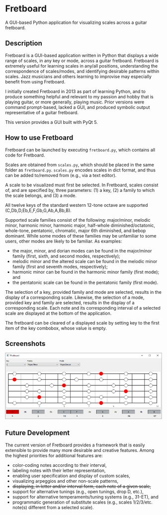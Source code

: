 # Fretboard
A GUI-based Python application for visualizing scales across a guitar fretboard.

## Description
Fretboard is a GUI-based application written in Python that displays a wide range of scales, in any key or mode, across a guitar fretboard. Fretboard is extremely useful for learning scales in any/all positions, understanding the correspondence of scales/modes, and identifying desirable patterns within scales. Jazz musicians and others learning to improvise may especially benefit from using Fretboard.

I initially created Fretboard in 2013 as part of learning Python, and to produce something helpful and relevant to my passion and hobby that is playing guitar, or more generally, playing music. Prior versions were command prompt-based, lacked a GUI, and produced symbolic output representative of a guitar fretboard. 

This version provides a GUI built with PyQt 5. 

## How to use Fretboard
Fretboard can be launched by executing `fretboard.py`, which contains all code for Fretboard.

Scales are obtained from `scales.py`, which should be placed in the same folder as `fretboard.py`. `scales.py` encodes scales in dict format, and thus can be added to/removed from (e.g., via a text editor).

A scale to be visualized must first be selected. In Fretboard, scales consist of, and are specified by, three parameters: (1) a key, (2) a family to which the scale belongs, and (3) a mode.  

All twelve keys of the standard western 12-tone octave are supported (C,Db,D,Eb,E,F,Gb,G,Ab,A,Bb,B). 

Supported scale families consist of the following: major/minor, melodic minor, harmonic minor, harmonic major, half-whole diminished/octatonic, whole-tone, pentatonic, chromatic, major 6th diminished, and bebop dominant. While some modes of these families may be unfamiliar to some users, other modes are likely to be familiar. As examples: 

- the major, minor, and dorian modes can be found in the major/minor family (first, sixth, and second modes, respectively); 
- melodic minor and the altered scale can be found in the melodic minor family (first and seventh modes, respectively); 
- harmonic minor can be found in the harmonic minor family (first mode); and
- the pentatonic scale can be found in the pentatonic family (first mode).

The selection of a key, provided family and mode are selected, results in the display of a corresponding scale. Likewise, the selection of a mode, provided key and family are selected, results in the display of a corresponding scale. Each note and its corresponding interval of a selected scale are displayed at the bottom of the application.

The fretboard can be cleared of a displayed scale by setting key to the first item of the key combobox, whose value is empty.

## Screenshots
![Screenshot](screenshot.png)

## Future Development
The current version of Fretboard provides a framework that is easily extensible to provide many more desirable and creative features. Among the highest priorities for additional features are:
- color-coding notes according to their interval,
- labeling notes with their letter representation,
- enabling user specification and display of custom scales,
- visualizing arpeggios and other non-scale patterns, 
- ~~displaying, in letter and/or interval form, each note of a given scale,~~
- support for alternative tunings (e.g., open tunings, drop D, etc.), 
- support for alternative temperaments/tuning systems (e.g., 31-ET), and
- programmatic generation of substitute scales (e.g., scales 1/2/3/etc. note(s) different from a selected scale).
